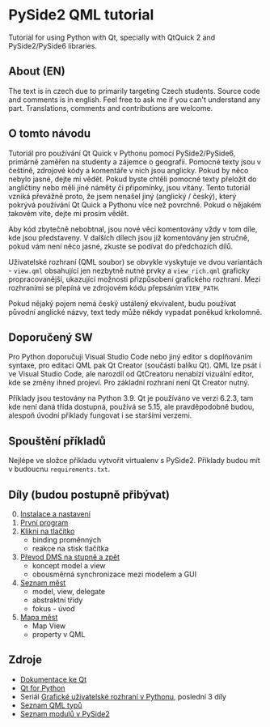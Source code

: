 # PySide2 QML tutorial
Tutorial for using Python with Qt, specially with QtQuick 2 and PySide2/PySide6 libraries. 

## About (EN)
The text is in czech due to primarily targeting Czech students.
Source code and comments is in english. Feel free to ask me if you can't
understand any part. Translations, comments and contributions are welcome.

## O tomto návodu
Tutoriál pro používání Qt Quick v Pythonu pomocí PySide2/PySide6, primárně zaměřen na
studenty a zájemce o geografii. Pomocné texty jsou v češtině, zdrojové kódy a
komentáře v nich jsou anglicky. Pokud by něco nebylo jasné, dejte mi vědět.
Pokud byste chtěli pomocné texty přeložit do angličtiny nebo měli jiné náměty či
připomínky, jsou vítány. Tento tutoriál vzniká převážně proto, že jsem nenašel
jiný (anglický / český), který pokrývá používání Qt Quick a Pythonu více než
povrchně. Pokud o nějakém takovém víte, dejte mi prosím vědět.

Aby kód zbytečně nebobtnal, jsou nové věci komentovány vždy v tom díle, kde jsou
představeny. V dalších dílech jsou již komentovány jen stručně, pokud vám není
něco jasné, zkuste se podívat do předchozích dílů.

Uživatelské rozhraní (QML soubor) se obvykle vyskytuje ve dvou variantách -
`view.qml` obsahující jen nezbytně nutné prvky a `view_rich.qml` graficky
propracovanější, ukazující možnosti přizpůsobení grafického rozhraní. Mezi
rozhraními se přepíná ve zdrojovém kódu přepsáním `VIEW_PATH`.

Pokud nějaký pojem nemá český ustálený ekvivalent, budu používat původní
anglické názvy, text tedy může někdy vypadat poněkud krkolomně.

## Doporučený SW
Pro Python doporučuji Visual Studio Code nebo jiný editor s doplňováním syntaxe, pro
editaci QML pak Qt Creator (součástí balíku Qt). QML lze psát i ve Visual Studio
Code, ale narozdíl od QtCreatoru nenabízí vizuální editor, kde se změny ihned
projeví. Pro základní rozhraní není Qt Creator nutný.

Příklady jsou testovány na Python 3.9. Qt je používáno ve verzi 6.2.3, tam kde
není daná třída dostupná, používá se 5.15, ale pravděpodobně budou, alespoň
úvodní příklady fungovat i se staršími verzemi.

## Spouštění příkladů
Nejlépe ve složce příkladu vytvořit virtualenv s PySide2. Příklady budou mít v
budoucnu `requirements.txt`.

## Díly (budou postupně přibývat)
 0. [Instalace a nastavení](00_preparations)
 1. [První program](01_first_program)
 2. [Klikni na tlačítko](02_clicker)
	- binding proměnných
	- reakce na stisk tlačítka
 3. [Převod DMS na stupně a zpět](03_dms_converter)
	- koncept model a view
	- obousměrná synchronizace mezi modelem a GUI
 4. [Seznam měst](04_city_list)
 	- model, view, delegate
	- abstraktní třídy
	- fokus - úvod
 5. [Mapa měst](05_city_map)
 	- Map View
	- property v QML


## Zdroje
 - [Dokumentace ke Qt](https://doc.qt.io/)
 - [Qt for Python](https://doc.qt.io/qtforpython/index.html#)
 - Seriál [Grafické uživatelské rozhraní v Pythonu](https://www.root.cz/serialy/graficke-uzivatelske-rozhrani-v-pythonu/), poslední 3 díly
 - [Seznam QML typů](https://doc.qt.io/qt-5/qmltypes.html)
 - [Seznam modulů v PySide2](https://doc.qt.io/qtforpython/modules.html)

